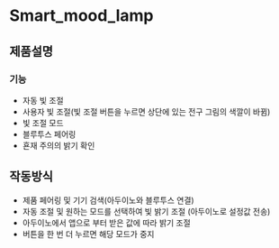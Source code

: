 # Smart_mood_lamp

## 제품설명
   ### 기능
   - 자동 빛 조절
   - 사용자 빛 조절(빛 조절 버튼을 누르면 상단에 있는 전구 그림의 색깔이 바뀜)
   - 빛 조절 모드
   - 블루투스 페어링
   - 횬재 주의의 밝기 확인
## 작동방식
   - 제품 페어링 및 기기 검색(아두이노와 블루투스 연결)
   - 자동 조절 및 원하는 모드를 선택하여 빛 밝기 조절 (아두이노로 설정값 전송)
   - 아두이노에서 앱으로 부터 받은 값에 따라 밝기 조절
   - 버튼을 한 번 더 누르면 해당 모드가 중지
